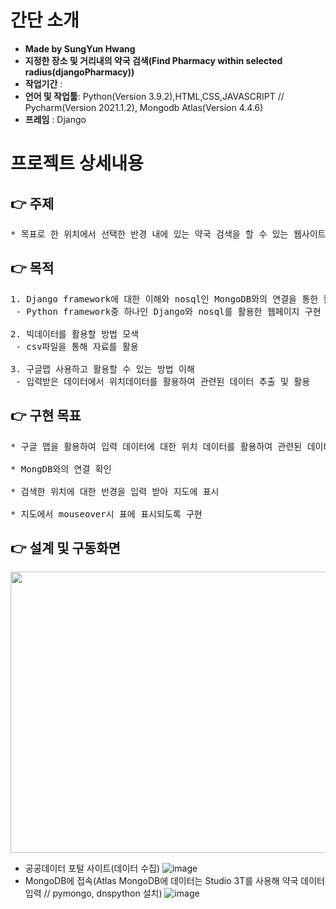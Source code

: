 # 간단 소개
- **Made by SungYun Hwang** 
- **지정한 장소 및 거리내의 약국 검색(Find Pharmacy within selected radius(djangoPharmacy))**
- **작업기간** : 
- **언어 및 작업툴**: Python(Version 3.9.2),HTML,CSS,JAVASCRIPT // Pycharm(Version 2021.1.2), Mongodb Atlas(Version 4.4.6)
- **프레임** : Django



# 프로젝트 상세내용
## :point_right: 주제
<pre>
* 목표로 한 위치에서 선택한 반경 내에 있는 약국 검색을 할 수 있는 웹사이트 구현
</pre>

## :point_right: 목적
<pre>
1. Django framework에 대한 이해와 nosql인 MongoDB와의 연결을 통한 활용
 - Python framework중 하나인 Django와 nosql를 활용한 웹페이지 구현<br>
2. 빅데이터를 활용할 방법 모색
 - csv파일을 통해 자료를 활용<br>
3. 구글맵 사용하고 활용할 수 있는 방법 이해
 - 입력받은 데이터에서 위치데이터를 활용하여 관련된 데이터 추출 및 활용
</pre>

## :point_right: 구현 목표
<pre>
* 구글 맵을 활용하여 입력 데이터에 대한 위치 데이터를 활용하여 관련된 데이터 추출<br>
* MongDB와의 연결 확인<br>
* 검색한 위치에 대한 반경을 입력 받아 지도에 표시<br>
* 지도에서 mouseover시 표에 표시되도록 구현
</pre>

## :point_right: 설계 및 구동화면<br>
<kbd><img src="../image/pharmacy.gif" width="1280" height="450"><br></kbd>
  - 공공데이터 포털 사이트(데이터 수집)
  ![image](https://user-images.githubusercontent.com/80665580/128316218-fb809cff-366a-4fd2-8f6d-3ed67ba61449.png)
  - MongoDB에 접속(Atlas MongoDB에 데이터는 Studio 3T를 사용해 약국 데이터 입력 // pymongo, dnspython 설치)
  ![image](https://user-images.githubusercontent.com/80665580/128329472-5014b8eb-c551-48bb-9c7b-c9272e68425f.png)



